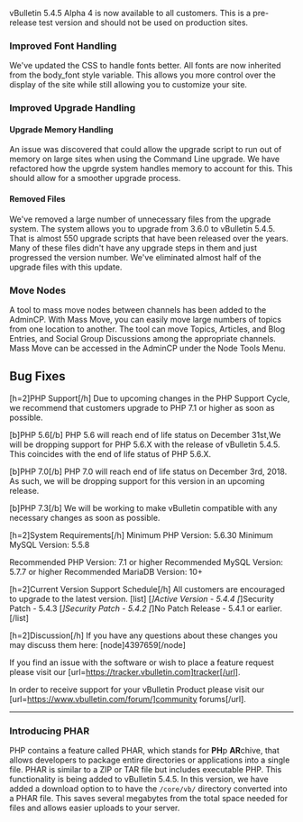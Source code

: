 
vBulletin 5.4.5 Alpha 4 is now available to all customers. This is a pre-release test version and should not be used on production sites.

### Improved Font Handling

We've updated the CSS to handle fonts better. All fonts are now inherited from the body_font style variable. This allows you more control over the display of the site while still allowing you to customize your site.

### Improved Upgrade Handling

#### Upgrade Memory Handling

An issue was discovered that could allow the upgrade script to run out of memory on large sites when using the Command Line upgrade. We have refactored how the upgrde system handles memory to account for this. This should allow for a smoother upgrade process.

#### Removed Files

We've removed a large number of unnecessary files from the upgrade system. The system allows you to upgrade from 3.6.0 to vBulletin 5.4.5. That is almost 550 upgrade scripts that have been released over the years. Many of these files didn't have any upgrade steps in them and just progressed the version number. We've eliminated almost half of the upgrade files with this update.

### Move Nodes

A tool to mass move nodes between channels has been added to the AdminCP. With Mass Move, you can easily move large numbers of topics from one location to another. The tool can move Topics, Articles, and Blog Entries, and Social Group Discussions among the appropriate channels. Mass Move can be accessed in the AdminCP under the Node Tools Menu.

## Bug Fixes


[h=2]PHP Support[/h]
Due to upcoming changes in the PHP Support Cycle, we recommend that customers upgrade to PHP 7.1 or higher as soon as possible.

[b]PHP 5.6[/b]
PHP 5.6 will reach end of life status on December 31st,We will be dropping support for PHP 5.6.X with the release of vBulletin 5.4.5. This coincides with the end of life status of PHP 5.6.X. 

[b]PHP 7.0[/b]
PHP 7.0 will reach end of life status on December 3rd, 2018. As such, we will be dropping support for this version in an upcoming release.

[b]PHP 7.3[/b]
We will be working to make vBulletin compatible with any necessary changes as soon as possible.

[h=2]System Requirements[/h]
Minimum PHP Version: 5.6.30
Minimum MySQL Version: 5.5.8

Recommended PHP Version: 7.1 or higher
Recommended MySQL Version: 5.7.7 or higher
Recommended MariaDB Version: 10+

[h=2]Current Version Support Schedule[/h]
All customers are encouraged to upgrade to the latest version.
[list]
    [*]Active Version - 5.4.4
    [*]Security Patch - 5.4.3
    [*]Security Patch - 5.4.2
    [*]No Patch Release - 5.4.1 or earlier.
[/list]

[h=2]Discussion[/h]
If you have any questions about these changes you may discuss them here: [node]4397659[/node]

If you find an issue with the software or wish to place a feature request please visit our [url=https://tracker.vbulletin.com]tracker[/url].

In order to receive support for your vBulletin Product please visit our [url=https://www.vbulletin.com/forum/]community forums[/url].






-----------------
### Introducing PHAR

PHP contains a feature called PHAR, which stands for **PH**p **AR**chive, that allows developers to package entire directories or applications into a single file. PHAR is similar to a ZIP or TAR file but includes executable PHP. This functionality is being added to vBulletin 5.4.5. In this version, we have added a download option to to have the `/core/vb/` directory converted into a PHAR file. This saves several megabytes from the total space needed for files and allows easier uploads to your server.
